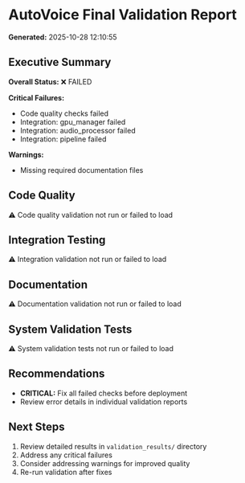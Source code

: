 # AutoVoice Final Validation Report

**Generated:** 2025-10-28 12:10:55

## Executive Summary

**Overall Status:** ❌ FAILED

**Critical Failures:**
- Code quality checks failed
- Integration: gpu_manager failed
- Integration: audio_processor failed
- Integration: pipeline failed

**Warnings:**
- Missing required documentation files


## Code Quality

⚠️  Code quality validation not run or failed to load

## Integration Testing

⚠️  Integration validation not run or failed to load

## Documentation

⚠️  Documentation validation not run or failed to load

## System Validation Tests

⚠️  System validation tests not run or failed to load

## Recommendations

- **CRITICAL:** Fix all failed checks before deployment
- Review error details in individual validation reports

## Next Steps

1. Review detailed results in `validation_results/` directory
2. Address any critical failures
3. Consider addressing warnings for improved quality
4. Re-run validation after fixes